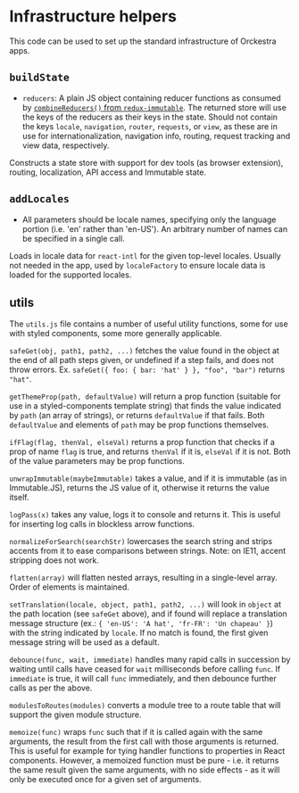 # Infrastructure helpers

This code can be used to set up the standard infrastructure of Orckestra apps.

## `buildState`

- `reducers`: A plain JS object containing reducer functions as consumed by [`combineReducers()` from `redux-immutable`](https://github.com/gajus/redux-immutable#usage). The returned store will use the keys of the reducers as their keys in the state. Should not contain the keys `locale`, `navigation`, `router`, `requests`, or `view`, as these are in use for internationalization, navigation info, routing, request tracking and view data, respectively.

Constructs a state store with support for dev tools (as browser extension), routing, localization, API access and Immutable state.

## `addLocales`

- All parameters should be locale names, specifying only the language portion (i.e. 'en' rather than 'en-US'). An arbitrary number of names can be specified in a single call.

Loads in locale data for `react-intl` for the given top-level locales. Usually not needed in the app, used by `localeFactory` to ensure locale data is loaded for the supported locales.

## utils

The `utils.js` file contains a number of useful utility functions, some for use with styled components, some more generally applicable.

`safeGet(obj, path1, path2, ...)` fetches the value found in the object at the end of all path steps given, or undefined if a step fails, and does not throw errors. Ex. `safeGet({ foo: { bar: 'hat' } }, "foo", "bar")` returns `"hat"`.

`getThemeProp(path, defaultValue)` will return a prop function (suitable for use in a styled-components template string) that finds the value indicated by `path` (an array of strings), or returns `defaultValue` if that fails. Both `defaultValue` and elements of `path` may be prop functions themselves.

`ifFlag(flag, thenVal, elseVal)` returns a prop function that checks if a prop of name `flag` is true, and returns `thenVal` if it is, `elseVal` if it is not. Both of the value parameters may be prop functions.

`unwrapImmutable(maybeImmutable)` takes a value, and if it is immutable (as in Immutable.JS), returns the JS value of it, otherwise it returns the value itself.

`logPass(x)` takes any value, logs it to console and returns it. This is useful for inserting log calls in blockless arrow functions.

`normalizeForSearch(searchStr)` lowercases the search string and strips accents from it to ease comparisons between strings. Note: on IE11, accent stripping does not work.

`flatten(array)` will flatten nested arrays, resulting in a single-level array. Order of elements is maintained.

`setTranslation(locale, object, path1, path2, ...)` will look in `object` at the path location (see `safeGet` above), and if found will replace a translation message structure (ex.: `{ 'en-US': 'A hat', 'fr-FR': 'Un chapeau' }`) with the string indicated by `locale`. If no match is found, the first given message string will be used as a default.

`debounce(func, wait, immediate)` handles many rapid calls in succession by waiting until calls have ceased for `wait` milliseconds before calling `func`. If `immediate` is true, it will call `func` immediately, and then debounce further calls as per the above.

`modulesToRoutes(modules)` converts a module tree to a route table that will support the given module structure.

`memoize(func)` wraps `func` such that if it is called again with the same arguments, the result from the first call with those arguments is returned. This is useful for example for tying handler functions to properties in React components. However, a memoized function must be pure - i.e. it returns the same result given the same arguments, with no side effects - as it will only be executed once for a given set of arguments.
